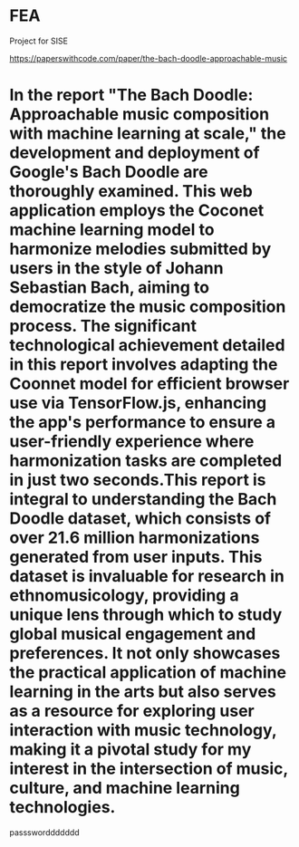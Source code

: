 # FEA
Project for SISE

https://paperswithcode.com/paper/the-bach-doodle-approachable-music

# In the report "The Bach Doodle: Approachable music composition with machine learning at scale," the development and deployment of Google's Bach Doodle are thoroughly examined. This web application employs the Coconet machine learning model to harmonize melodies submitted by users in the style of Johann Sebastian Bach, aiming to democratize the music composition process. The significant technological achievement detailed in this report involves adapting the Coonnet model for efficient browser use via TensorFlow.js, enhancing the app's performance to ensure a user-friendly experience where harmonization tasks are completed in just two seconds.This report is integral to understanding the Bach Doodle dataset, which consists of over 21.6 million harmonizations generated from user inputs. This dataset is invaluable for research in ethnomusicology, providing a unique lens through which to study global musical engagement and preferences. It not only showcases the practical application of machine learning in the arts but also serves as a resource for exploring user interaction with music technology, making it a pivotal study for my interest in the intersection of music, culture, and machine learning technologies.
passsworddddddd
